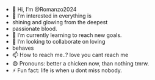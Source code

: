 - 👋 Hi, I’m @Romanzo2024
- 👀 I’m interested in everything is
- shining and glowing from the deepest
- passionate blood.
- 🌱 I’m currently learning to reach new goals.
- 💞️ I’m looking to collaborate on loving
- behaves
- 📫 How to reach me..? love you cant reach me
- 😄 Pronouns: better a chicken now, than nothing tmrw.
- ⚡ Fun fact: life is when u dont miss nobody.



<!---
Romanzo2024/Romanzo2024 is a ✨ special ✨ repository because its `README.md` (this file) appears on your GitHub profile.
You can click the Preview link t look at your changes.
--->
